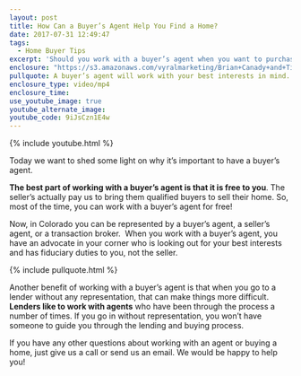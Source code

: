 ```yaml
---
layout: post
title: How Can a Buyer’s Agent Help You Find a Home?
date: 2017-07-31 12:49:47
tags:
  - Home Buyer Tips
excerpt: 'Should you work with a buyer’s agent when you want to purchase a home? Yes! Here’s why.'
enclosure: "https://s3.amazonaws.com/vyralmarketing/Brian+Canady+and+Tim+Chase/Colorado+Springs+Real+Estate+Buyer's+Agent.mp4"
pullquote: A buyer’s agent will work with your best interests in mind.
enclosure_type: video/mp4
enclosure_time:
use_youtube_image: true
youtube_alternate_image:
youtube_code: 9iJsCzn1E4w
---
```



{% include youtube.html %}

Today we want to shed some light on why it’s important to have a buyer’s agent.&nbsp;

**The best part of working with a buyer’s agent is that it is free to you**. The seller’s actually pay us to bring them qualified buyers to sell their home. So, most of the time, you can work with a buyer’s agent for free!

Now, in Colorado you can be represented by a buyer’s agent, a seller’s agent, or a transaction broker. &nbsp;When you work with a buyer’s agent, you have an advocate in your corner who is looking out for your best interests and has fiduciary duties to you, not the seller.&nbsp;

{% include pullquote.html %}

Another benefit of working with a buyer’s agent is that when you go to a lender without any representation, that can make things more difficult. **Lenders like to work with agents** who have been through the process a number of times. If you go in without representation, you won’t have someone to guide you through the lending and buying process.&nbsp;

If you have any other questions about working with an agent or buying a home, just give us a call or send us an email. We would be happy to help you!